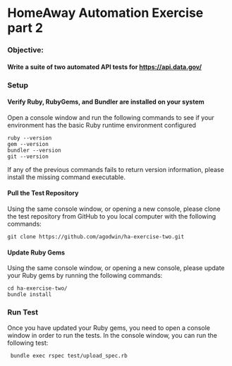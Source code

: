 # HomeAway Automation Exercise part 2

### Objective:
#### Write a suite of two automated API tests for https://api.data.gov/


    

### Setup
#### Verify Ruby, RubyGems, and Bundler are installed on your system
  Open a console window and run the following commands to see if your environment has the basic Ruby runtime environment configured 

    ruby --version
    gem --version
    bundler --version
    git --version
    
  If any of the previous commands fails to return version information, please install the missing command executable.
  
#### Pull the Test Repository
  Using the same console window, or opening a new console, please clone the test repository from GitHub to you local computer with the following commands:
  
    git clone https://github.com/agodwin/ha-exercise-two.git
    
#### Update Ruby Gems
  Using the same console window, or opening a new console, please update your Ruby gems by running the following commands:
  
    cd ha-exercise-two/
    bundle install
     
### Run Test  
  Once you have updated your Ruby gems, you need to open a console window in order to run the tests.
  In the console window, you can run the following test:

     bundle exec rspec test/upload_spec.rb

